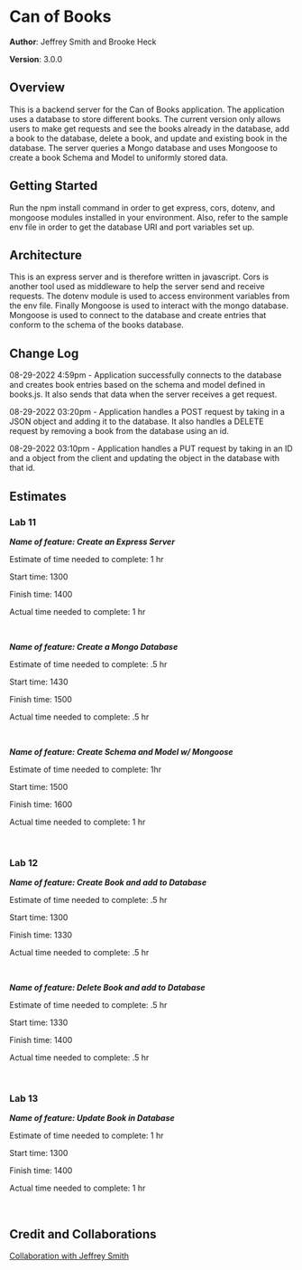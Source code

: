 # Can of Books

**Author**: Jeffrey Smith and Brooke Heck

**Version**: 3.0.0

## Overview
This is a backend server for the Can of Books application. The application uses a database to store different books. The current version only allows users to make get requests and see the books already in the database, add a book to the database, delete a book, and update and existing book in the database. The server queries a Mongo database and uses Mongoose to create a book Schema and Model to uniformly stored data.

## Getting Started
Run the npm install command in order to get express, cors, dotenv, and mongoose modules installed in your environment. Also, refer to the sample env file in order to get the database URI and port variables set up.

## Architecture
This is an express server and is therefore written in javascript. Cors is another tool used as middleware to help the server send and receive requests. The dotenv module is used to access environment variables from the env file. Finally Mongoose is used to interact with the mongo database. Mongoose is used to connect to the database and create entries that conform to the schema of the books database.

## Change Log
08-29-2022 4:59pm - Application successfully connects to the database and creates book entries based on the schema and model defined in books.js. It also sends that data when the server receives a get request.

08-29-2022 03:20pm - Application handles a POST request by taking in a JSON object and adding it to the database. It also handles a DELETE request by removing a book from the database using an id.

08-29-2022 03:10pm - Application handles a PUT request by taking in an ID and a object from the client and updating the object in the database with that id.

## Estimates

### Lab 11
***Name of feature: Create an Express Server*** 

Estimate of time needed to complete: 1 hr

Start time: 1300

Finish time: 1400

Actual time needed to complete: 1 hr

</br>

***Name of feature: Create a Mongo Database***

Estimate of time needed to complete: .5 hr

Start time: 1430

Finish time: 1500

Actual time needed to complete: .5 hr

</br>

***Name of feature: Create Schema and Model w/ Mongoose***

Estimate of time needed to complete: 1hr

Start time: 1500

Finish time: 1600

Actual time needed to complete: 1 hr

</br>

### Lab 12
***Name of feature: Create Book and add to Database*** 

Estimate of time needed to complete: .5 hr

Start time: 1300

Finish time: 1330

Actual time needed to complete: .5 hr

</br>

***Name of feature: Delete Book and add to Database***

Estimate of time needed to complete: .5 hr

Start time: 1330

Finish time: 1400

Actual time needed to complete: .5 hr

</br>

### Lab 13
***Name of feature: Update Book in Database*** 

Estimate of time needed to complete: 1 hr

Start time: 1300

Finish time: 1400

Actual time needed to complete: 1 hr

</br>

## Credit and Collaborations
[Collaboration with Jeffrey Smith](https://github.com/Jeffrey-S-Smith)
